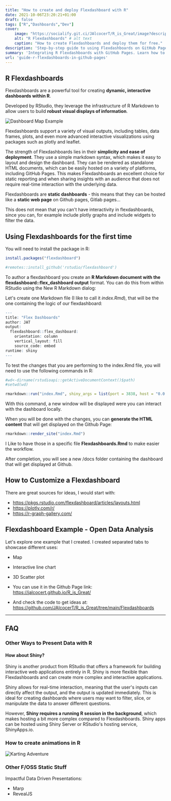 ```yaml
---
title: "How to create and deploy Flexdashboard with R"
date: 2021-10-06T23:20:21+01:00
draft: false
tags: ["R","Dashboards","Dev"]
cover:
    image: "https://socialify.git.ci/JAlcocerT/R_is_Great/image?description=1&descriptionEditable=Flexdashboards%20with%20R.&language=1&name=1&owner=1&theme=Auto" # image path/url 
    alt: "R Flexdashboards" # alt text
    caption: "How to create Flexdashboards and deploy them for free." 
description: 'Step-by-step guide to using Flexdashboards on GitHub Pages. Perfect for data enthusiasts seeking dynamic visual storytelling.'
summary: 'Integrating R Flexdashboards with GitHub Pages. Learn how to create interactive data visualizations, host them on GitHub, and share your insights effectively for free.'    
url: 'guide-r-flexdashboards-in-github-pages'
---
```



## R Flexdashboards

Flexdashboards are a powerful tool for creating **dynamic, interactive dashboards within R**.

Developed by RStudio, they leverage the infrastructure of R Markdown to allow users to build **robust visual displays of information**.


![Dashboard Map Example](/blog_img/data-experiments/unemployment-evolution.gif)

Flexdashboards support a variety of visual outputs, including tables, data frames, plots, and even more advanced interactive visualizations using packages such as plotly and leaflet.

The strength of Flexdashboards lies in their **simplicity and ease of deployment**. They use a simple markdown syntax, which makes it easy to layout and design the dashboard. They can be rendered as standalone HTML documents, which can be easily hosted on a variety of platforms, including GitHub Pages. This makes Flexdashboards an excellent choice for static reporting and when sharing insights with an audience that does not require real-time interaction with the underlying data.

Flexdashboards are **static dashboards** - this means that they can be hosted like a **static web page** on Github pages, Gitlab pages...

This does not mean that you can't have interactivity in flexdashboards, since you can, for example include plotly graphs and include widgets to filter the data.


## Using Flexdashboards for the first time

You will need to install the package in R:

```r
install.packages("flexdashboard")

#remotes::install_github('rstudio/flexdashboard')
```

To author a flexdashboard you create an **R Markdown document with the flexdashboard::flex_dashboard output** format. You can do this from within RStudio using the New R Markdown dialog:


Let's create one Markdown file (I like to call it *index.Rmd*), that will be the one containing the logic of our flexdashboard:

```r
---
title: "Flex Dashboards"
author: JAT
output: 
  flexdashboard::flex_dashboard:
    orientation: column
    vertical_layout: fill
    source_code: embed
runtime: shiny
---
```

To test the changes that you are performing to the index.Rmd file, you will need to use the following commands in R:

```r
#wd<-dirname(rstudioapi::getActiveDocumentContext()$path)
#setwd(wd)

rmarkdown::run("index.Rmd", shiny_args = list(port = 3838, host = "0.0.0.0"))
```
With this command, a new window will be displayed were you can interact with the dashboard locally.

When you will be done with the changes, you can **generate the HTML content** that will get displayed on the Github Page:

```r
rmarkdown::render_site("index.Rmd")
```

I Like to have those in a specific file **Flexdashboards.Rmd** to make easier the workflow.

After completion, you will see a new /docs folder containing the dashboard that will get displayed at Github.

## How to Customize a Flexdashboard

There are great sources for ideas, I would start with:

* <https://pkgs.rstudio.com/flexdashboard/articles/layouts.html>
* <https://plotly.com/r/>
* <https://r-graph-gallery.com/>


## Flexdashboard Example - Open Data Analysis

Let's explore one example that I created. I created separated tabs to showcase different uses:

* Map
* Interactive line chart
* 3D Scatter plot

* You can use it in the Github Page link: <https://jalcocert.github.io/R_is_Great/>
* And check the code to get ideas at: <https://github.com/JAlcocerT/R_is_Great/tree/main/Flexdashboards>

---

## FAQ

<!-- Flexdashboards: bootstrap, css, framekow (a,b,c),mcustomize from R with {bslib} 
RSHiny + bslib

DASH - flask, plotly.js, react.js, dash_bootstrap_components

heroku
netlify? -->

### Other Ways to Present Data with R

#### How about Shiny?

Shiny is another product from RStudio that offers a framework for building interactive web applications entirely in R. Shiny is more flexible than Flexdashboards and can create more complex and interactive applications. 

Shiny allows for real-time interaction, meaning that the user's inputs can directly affect the output, and the output is updated immediately. This is ideal for creating dashboards where users may want to filter, slice, or manipulate the data to answer different questions.

However, **Shiny requires a running R session in the background**, which makes hosting a bit more complex compared to Flexdashboards. Shiny apps can be hosted using Shiny Server or RStudio's hosting service, ShinyApps.io.

<!-- geojson -->

<!-- 
<https://r-graph-gallery.com/> -->


<!-- ### How to create Maps in R


<https://www.kaggle.com/code/miguelfzzz/cool-dashboard-in-r-with-youtube-tutorial/report?scriptVersionId=74682468>
<https://rfun.library.duke.edu/portfolio/mapping_workshop/>
<https://rfun.library.duke.edu/portfolio/dashboard_workshop/>
<https://rfun.library.duke.edu/portfolio/shiny_workshop/>
 -->


### How to create animations in R

![Karting Adventure](/blog_img/dev/503.gif)

### Other F/OSS Static Stuff

Impactful Data Driven Presentations:

* Marp
* RevealJS